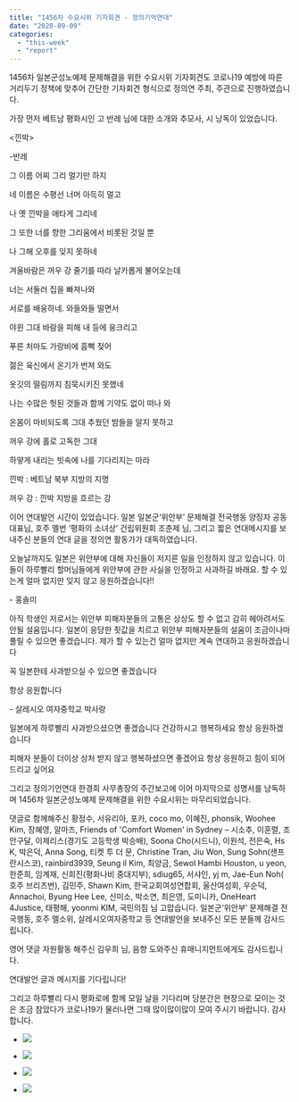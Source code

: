 ```yaml
---
title: "1456차 수요시위 기자회견 - 정의기억연대"
date: "2020-09-09"
categories: 
  - "this-week"
  - "report"
---
```


1456차 일본군성노예제 문제해결을 위한 수요시위 기자회견도 코로나19 예방에 따른 거리두기 정책에 맞추어 간단한 기자회견 형식으로 정의연 주최, 주관으로 진행하였습니다.

가장 먼저 베트남 평화시인 고 반레 님에 대한 소개와 추모사, 시 낭독이 있었습니다.

<낀박>

\-반레

그 이름 어찌 그리 멀기만 하지

네 이름은 수평선 너머 아득히 멀고

나 옛 낀박을 애타게 그리네

그 또한 너를 향한 그리움에서 비롯된 것일 뿐

나 그해 오후를 잊지 못하네

겨울바람은 꺼우 강 줄기를 따라 날카롭게 불어오는데

너는 서둘러 집을 빠져나와

서로를 배웅하네. 와들와들 떨면서

야윈 그대 바람을 피해 내 등에 웅크리고

푸른 처마도 가랑비에 흠뻑 젖어

젊은 육신에서 온기가 번져 와도

옷깃의 떨림까지 침묵시키진 못했네

나는 수많은 헛된 것들과 함께 기약도 없이 떠나 와

온몸이 마비되도록 그대 추웠던 밤들을 알지 못하고

꺼우 강에 홀로 고독한 그대

하얗게 내리는 빗속에 나를 기다리지는 마라

낀박 : 베트남 북부 지방의 지명

꺼우 강 : 낀박 지방을 흐르는 강

이어 연대발언 시간이 있었습니다. 일본 일본군‘위안부’ 문제해결 전국행동 양징자 공동대표님, 호주 멜번 ‘평화의 소녀상’ 건립위원회 조춘제 님, 그리고 짧은 연대메시지를 보내주신 분들의 연대 글을 정의연 활동가가 대독하였습니다.

오늘날까지도 일본은 위안부에 대해 자신들이 저지른 일을 인정하지 않고 있습니다. 이들이 하루빨리 할머님들에게 위안부에 관한 사실을 인정하고 사과하길 바래요. 할 수 있는게 얼마 없지만 잊지 않고 응원하겠습니다!!

\- 홍솔미

아직 학생인 저로서는 위안부 피해자분들의 고통은 상상도 할 수 없고 감히 헤아려서도 안될 설움입니다. 일본이 응당한 죗값을 치르고 위안부 피해자분들의 설움이 조금이나마 풀릴 수 있으면 좋겠습니다. 제가 할 수 있는건 얼마 없지만 계속 연대하고 응원하겠습니다

꼭 일본한테 사과받으실 수 있으면 좋겠습니다

항상 응원합니다

\- 살레시오 여자중학교 박사랑

일본에게 하루빨리 사과받으셨으면 좋겠습니다 건강하시고 행복하세요 항상 응원하겠습니다

피해자 분들이 더이상 상처 받지 않고 행복하셨으면 좋겠어요 항상 응원하고 힘이 되어드리고 싶어요

그리고 정의기언연대 한경희 사무총장의 주간보고에 이어 마지막으로 성명서를 낭독하며 1456차 일본군성노예제 문제해결을 위한 수요시위는 마무리되었습니다.

댓글로 함께해주신 황정수, 서유리아, 포카, coco mo, 이혜진, phonsik, Woohee Kim, 장혜영, 알마즈, Friends of 'Comfort Women' in Sydney – 시소추, 이훈렬, 조안구달, 이제리스(경기도 고등학생 박승배), Soona Cho(시드니), 이원석, 전은숙, Hs K, 박은덕, Anna Song, 티켓 투 더 문, Christine Tran, Jiu Won, Sung Sohn(샌프란시스코), rainbird3939, Seung il Kim, 최양금, Sewol Hambi Houston, u yeon, 한준희, 임계재, 신희진(​평화나비 중대지부), sdiug65, 서샤인, yj m, Jae-Eun Noh(​호주 브리즈번), 김민주, Shawn Kim, 한국교회여성연합회, 울산여성회, 우순덕, Annachoi, Byung Hee Lee, 신미소, 박소연, 최은영, 도미니카, OneHeart 4Justice, 태평해, yoonmi KIM, 국민의짐 님 고맙습니다. 일본군‘위안부’ 문제해결 전국행동, 호주 멜소위, 살레시오여자중학교 등 연대발언을 보내주신 모든 분들께 감사드립니다.

영어 댓글 자원활동 해주신 김우희 님, 음향 도와주신 휴매니지먼트에게도 감사드립니다.

연대발언 글과 메시지를 기다립니다!

그리고 하루빨리 다시 평화로에 함께 모일 날을 기다리며 당분간은 현장으로 모이는 것은 조금 참았다가 코로나19가 물러나면 그때 많이많이많이 모여 주시기 바랍니다. 감사합니다.

- ![](http://womenandwar.net/kr/wp-content/uploads/2020/09/크기변환IMGP9543.jpg)
    
- ![](http://womenandwar.net/kr/wp-content/uploads/2020/09/크기변환IMGP9560.jpg)
    
- ![](http://womenandwar.net/kr/wp-content/uploads/2020/09/크기변환IMGP9575.jpg)
    
- ![](http://womenandwar.net/kr/wp-content/uploads/2020/09/크기변환IMGP9583.jpg)
